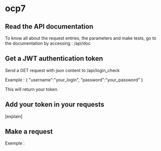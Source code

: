 # ocp7

## Read the API documentation
To know all about the request entries, the parameters and make tests, go to the documentation by accessing : /api/doc

## Get a JWT authentication token
Send a GET request with json content to /api/login_check

Example :
{
    "username":"your_login",
    "password":"your_password"
}

This will return your token.

## Add your token in your requests
[explain]

## Make a request
Exemple :

